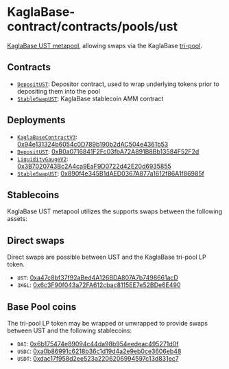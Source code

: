 # KaglaBase-contract/contracts/pools/ust

[KaglaBase UST metapool](https://www.KaglaBase.fi/ust), allowing swaps via the KaglaBase [tri-pool](../3pool).

## Contracts

* [`DepositUST`](DepositUST.vy): Depositor contract, used to wrap underlying tokens prior to depositing them into the pool
* [`StableSwapUST`](StableSwapUST.vy): KaglaBase stablecoin AMM contract

## Deployments

* [`KaglaBaseContractV3`](../../tokens/KaglaTokenV3.vy): [0x94e131324b6054c0D789b190b2dAC504e4361b53](https://etherscan.io/address/0x94e131324b6054c0D789b190b2dAC504e4361b53)
* [`DepositUST`](DepositUST.vy): [0xB0a0716841F2Fc03fbA72A891B8Bb13584F52F2d](https://etherscan.io/address/0xB0a0716841F2Fc03fbA72A891B8Bb13584F52F2d)
* [`LiquidityGaugeV2`](https://github.com/KaglaBasefi/KaglaBase-dao-contracts/blob/master/contracts/gauges/LiquidityGaugeV2.vy): [0x3B7020743Bc2A4ca9EaF9D0722d42E20d6935855](https://etherscan.io/address/0x3B7020743Bc2A4ca9EaF9D0722d42E20d6935855)
* [`StableSwapUST`](StableSwapUST.vy): [0x890f4e345B1dAED0367A877a1612f86A1f86985f](https://etherscan.io/address/0x890f4e345B1dAED0367A877a1612f86A1f86985f)

## Stablecoins

KaglaBase UST metapool utilizes the supports swaps between the following assets:

## Direct swaps

Direct swaps are possible between UST and the KaglaBase tri-pool LP token.

* `UST`: [0xa47c8bf37f92aBed4A126BDA807A7b7498661acD](https://etherscan.io/address/0xa47c8bf37f92aBed4A126BDA807A7b7498661acD)
* `3KGL`: [0x6c3F90f043a72FA612cbac8115EE7e52BDe6E490](https://etherscan.io/address/0x6c3F90f043a72FA612cbac8115EE7e52BDe6E490)

## Base Pool coins

The tri-pool LP token may be wrapped or unwrapped to provide swaps between UST and the following stablecoins:

* `DAI`: [0x6b175474e89094c44da98b954eedeac495271d0f](https://etherscan.io/address/0x6b175474e89094c44da98b954eedeac495271d0f)
* `USDC`: [0xa0b86991c6218b36c1d19d4a2e9eb0ce3606eb48](https://etherscan.io/address/0xa0b86991c6218b36c1d19d4a2e9eb0ce3606eb48)
* `USDT`: [0xdac17f958d2ee523a2206206994597c13d831ec7](https://etherscan.io/address/0xdac17f958d2ee523a2206206994597c13d831ec7)
